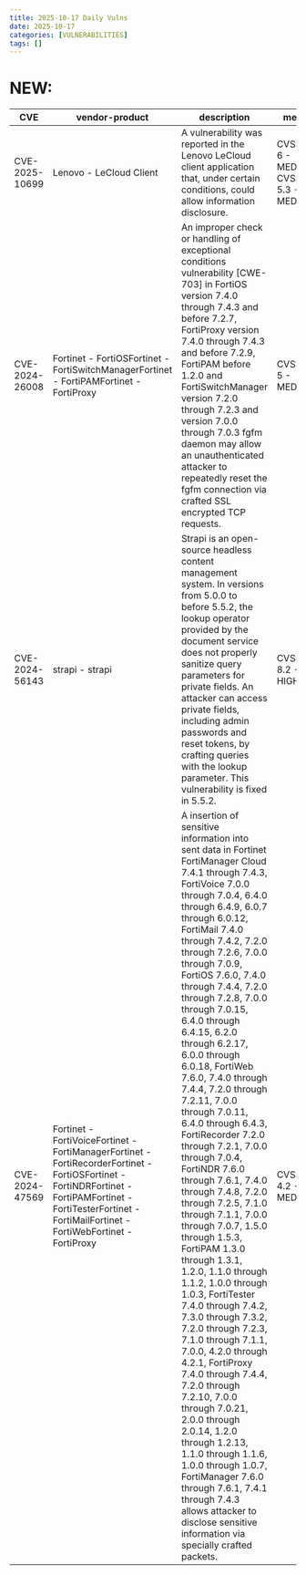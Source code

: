 ```yaml
---
title: 2025-10-17 Daily Vulns
date: 2025-10-17
categories: [VULNERABILITIES]
tags: []
---
```


# NEW:

| CVE            | vendor-product                                                                                                                                                                                                 | description                                                                                                                                                                                                                                                                                                                                                                                                                                                                                                                                                                                                                                                                                                                                                                                                                                                                                                                                                                                                                                                                                                                                                                                                                           | metric                                    | Referenceurl                                                                                                                                                        | title                                                       | GithubURL                                                            |                                                                                                                                   |
| -------------- | -------------------------------------------------------------------------------------------------------------------------------------------------------------------------------------------------------------- | ------------------------------------------------------------------------------------------------------------------------------------------------------------------------------------------------------------------------------------------------------------------------------------------------------------------------------------------------------------------------------------------------------------------------------------------------------------------------------------------------------------------------------------------------------------------------------------------------------------------------------------------------------------------------------------------------------------------------------------------------------------------------------------------------------------------------------------------------------------------------------------------------------------------------------------------------------------------------------------------------------------------------------------------------------------------------------------------------------------------------------------------------------------------------------------------------------------------------------------- | ----------------------------------------- | ------------------------------------------------------------------------------------------------------------------------------------------------------------------- | ----------------------------------------------------------- | -------------------------------------------------------------------- | --------------------------------------------------------------------------------------------------------------------------------- |
| CVE-2025-10699 | Lenovo - LeCloud Client                                                                                                                                                                                        | A vulnerability was reported in the Lenovo LeCloud client application that, under certain conditions, could allow information disclosure.                                                                                                                                                                                                                                                                                                                                                                                                                                                                                                                                                                                                                                                                                                                                                                                                                                                                                                                                                                                                                                                                                             | CVSS4.0: 6 - MEDIUM CVSS3.1: 5.3 - MEDIUM | [0](https://iknow.lenovo.com.cn/detail/432379) [1](https://lecloud.lenovo.com/index)                                                                                | Exploitation: noneAutomatable: noTechnical Impact: partial  | undefined                                                            | [github](https://github.com/cisagov/vulnrichment/raw/9c98adf468a49d137b860c4cce54b5eb09665c82/2025%2F10xxx%2FCVE-2025-10699.json) |
| CVE-2024-26008 | Fortinet - FortiOSFortinet - FortiSwitchManagerFortinet - FortiPAMFortinet - FortiProxy                                                                                                                        | An improper check or handling of exceptional conditions vulnerability \[CWE-703\] in FortiOS version 7.4.0 through 7.4.3 and before 7.2.7, FortiProxy version 7.4.0 through 7.4.3 and before 7.2.9, FortiPAM before 1.2.0 and FortiSwitchManager version 7.2.0 through 7.2.3 and version 7.0.0 through 7.0.3 fgfm daemon may allow an unauthenticated attacker to repeatedly reset the fgfm connection via crafted SSL encrypted TCP requests.                                                                                                                                                                                                                                                                                                                                                                                                                                                                                                                                                                                                                                                                                                                                                                                        | CVSS3.1: 5 - MEDIUM                       | [0](https://fortiguard.fortinet.com/psirt/FG-IR-24-041)                                                                                                             | Exploitation: noneAutomatable: yesTechnical Impact: partial | undefined                                                            | [github](https://github.com/cisagov/vulnrichment/raw/2571db772538036da2778c0833c1ec68a0a560e6/2024%2F26xxx%2FCVE-2024-26008.json) |
| CVE-2024-56143 | strapi - strapi                                                                                                                                                                                                | Strapi is an open-source headless content management system. In versions from 5.0.0 to before 5.5.2, the lookup operator provided by the document service does not properly sanitize query parameters for private fields. An attacker can access private fields, including admin passwords and reset tokens, by crafting queries with the lookup parameter. This vulnerability is fixed in 5.5.2.                                                                                                                                                                                                                                                                                                                                                                                                                                                                                                                                                                                                                                                                                                                                                                                                                                     | CVSS3.1: 8.2 - HIGH                       | [0](https://github.com/strapi/strapi/security/advisories/GHSA-495j-h493-42q2) [1](https://github.com/strapi/strapi/commit/0c6e0953ae1e62afae9329de7ae6d6a5e21b95b8) | Exploitation: pocAutomatable: yesTechnical Impact: partial  | Strapi Allows Unauthorized Access to Private Fields via parms.lookup | [github](https://github.com/cisagov/vulnrichment/raw/2eda20934a303a709c9bd68d9890d3962685b49e/2024%2F56xxx%2FCVE-2024-56143.json) |
| CVE-2024-47569 | Fortinet - FortiVoiceFortinet - FortiManagerFortinet - FortiRecorderFortinet - FortiOSFortinet - FortiNDRFortinet - FortiPAMFortinet - FortiTesterFortinet - FortiMailFortinet - FortiWebFortinet - FortiProxy | A insertion of sensitive information into sent data in Fortinet FortiManager Cloud 7.4.1 through 7.4.3, FortiVoice 7.0.0 through 7.0.4, 6.4.0 through 6.4.9, 6.0.7 through 6.0.12, FortiMail 7.4.0 through 7.4.2, 7.2.0 through 7.2.6, 7.0.0 through 7.0.9, FortiOS 7.6.0, 7.4.0 through 7.4.4, 7.2.0 through 7.2.8, 7.0.0 through 7.0.15, 6.4.0 through 6.4.15, 6.2.0 through 6.2.17, 6.0.0 through 6.0.18, FortiWeb 7.6.0, 7.4.0 through 7.4.4, 7.2.0 through 7.2.11, 7.0.0 through 7.0.11, 6.4.0 through 6.4.3, FortiRecorder 7.2.0 through 7.2.1, 7.0.0 through 7.0.4, FortiNDR 7.6.0 through 7.6.1, 7.4.0 through 7.4.8, 7.2.0 through 7.2.5, 7.1.0 through 7.1.1, 7.0.0 through 7.0.7, 1.5.0 through 1.5.3, FortiPAM 1.3.0 through 1.3.1, 1.2.0, 1.1.0 through 1.1.2, 1.0.0 through 1.0.3, FortiTester 7.4.0 through 7.4.2, 7.3.0 through 7.3.2, 7.2.0 through 7.2.3, 7.1.0 through 7.1.1, 7.0.0, 4.2.0 through 4.2.1, FortiProxy 7.4.0 through 7.4.4, 7.2.0 through 7.2.10, 7.0.0 through 7.0.21, 2.0.0 through 2.0.14, 1.2.0 through 1.2.13, 1.1.0 through 1.1.6, 1.0.0 through 1.0.7, FortiManager 7.6.0 through 7.6.1, 7.4.1 through 7.4.3 allows attacker to disclose sensitive information via specially crafted packets. | CVSS3.1: 4.2 - MEDIUM                     | [0](https://fortiguard.fortinet.com/psirt/FG-IR-24-228)                                                                                                             | Exploitation: noneAutomatable: noTechnical Impact: partial  | undefined                                                            | [github](https://github.com/cisagov/vulnrichment/raw/50cd2993eb808b8e0deea55671d295aa031bc72a/2024%2F47xxx%2FCVE-2024-47569.json) |